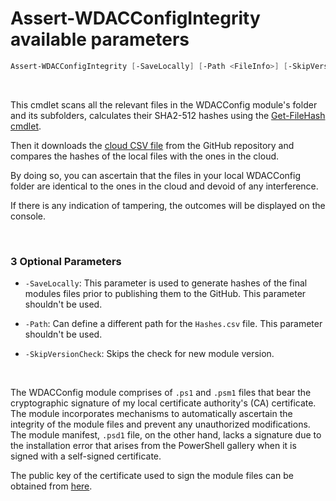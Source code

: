 # Assert-WDACConfigIntegrity available parameters

```powershell
Assert-WDACConfigIntegrity [-SaveLocally] [-Path <FileInfo>] [-SkipVersionCheck] [<CommonParameters>]
```

<br>

This cmdlet scans all the relevant files in the WDACConfig module's folder and its subfolders, calculates their SHA2-512 hashes using the [Get-FileHash cmdlet](https://learn.microsoft.com/en-us/powershell/module/microsoft.powershell.utility/get-filehash).

Then it downloads the [cloud CSV file](https://github.com/HotCakeX/Harden-Windows-Security/blob/main/WDACConfig/Utilities/Hashes.csv) from the GitHub repository and compares the hashes of the local files with the ones in the cloud.

By doing so, you can ascertain that the files in your local WDACConfig folder are identical to the ones in the cloud and devoid of any interference.

If there is any indication of tampering, the outcomes will be displayed on the console.

<br>

### 3 Optional Parameters

* `-SaveLocally`: This parameter is used to generate hashes of the final modules files prior to publishing them to the GitHub. This parameter shouldn't be used.

* `-Path`: Can define a different path for the `Hashes.csv` file. This parameter shouldn't be used.

* `-SkipVersionCheck`: Skips the check for new module version.

<br>

The WDACConfig module comprises of `.ps1` and `.psm1` files that bear the cryptographic signature of my local certificate authority's (CA) certificate. The module incorporates mechanisms to automatically ascertain the integrity of the module files and prevent any unauthorized modifications. The module manifest, `.psd1` file, on the other hand, lacks a signature due to the installation error that arises from the PowerShell gallery when it is signed with a self-signed certificate.

The public key of the certificate used to sign the module files can be obtained from [here](https://github.com/HotCakeX/Harden-Windows-Security/raw/main/WDACConfig/Utilities/Certificate/HotCakeX%20Root%20CA.cer).

<br>

